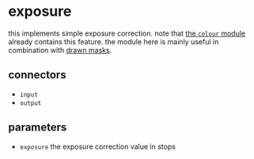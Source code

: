 # exposure

this implements simple exposure correction. note that [the `colour`
module](../colour/readme.md) already contains this feature. the module here is
mainly useful in combination with [drawn masks](../draw/readme.md).

## connectors

* `input`
* `output`

## parameters

* `exposure` the exposure correction value in stops
